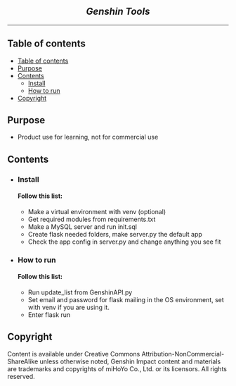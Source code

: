 <h2 align="center">
<i>Genshin Tools</i>
</h2>

---

## Table of contents
- [ Table of contents](#table-of-contents)
- [ Purpose](#purpose)
- [ Contents](#contents)
  - [ Install](#install)
  - [ How to run](#how-to-run)
- [ Copyright](#copyright)

## Purpose
- Product use for learning, not for commercial use

## Contents
- ### Install
  #### Follow this list:
  - Make a virtual environment with venv (optional)
  - Get required modules from requirements.txt
  - Make a MySQL server and run init.sql
  - Create flask needed folders, make server.py the default app
  - Check the app config in server.py and change anything you see fit
 
- ### How to run
  #### Follow this list:
  - Run update_list from GenshinAPI.py
  - Set email and password for flask mailing in the OS environment, set with venv if you are using it.
  - Enter flask run
 
## Copyright
Content is available under Creative Commons Attribution-NonCommercial-ShareAlike unless otherwise noted, Genshin Impact content and materials are trademarks and copyrights of miHoYo Co., Ltd. or its licensors. All rights reserved.

